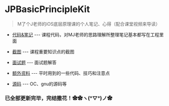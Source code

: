 # JPBasicPrincipleKit

> M了个J老师的iOS底层原理课的个人笔记、心得（配合课堂视频来导读）

- [代码&笔记](https://github.com/Rogue24/JPBasicPrincipleKit/tree/master/%E4%BB%A3%E7%A0%81%26%E7%AC%94%E8%AE%B0) --- 课程代码，对MJ老师的思路理解所整理笔记基本都写在工程里面
    
- [截图](https://github.com/Rogue24/JPBasicPrincipleKit/tree/master/%E6%88%AA%E5%9B%BE) --- 课程重要知识点的截图
    
- [面试题](https://github.com/Rogue24/JPBasicPrincipleKit/tree/master/%E9%9D%A2%E8%AF%95%E9%A2%98) --- 面试题解答
    
- [额外资料](https://github.com/Rogue24/JPBasicPrincipleKit/tree/master/%E9%A2%9D%E5%A4%96%E8%B5%84%E6%96%99) --- 平时用到的一些代码、技巧和注意点

- [源码](https://github.com/Rogue24/JPBasicPrincipleKit/tree/master/%E6%BA%90%E7%A0%81) --- OC、gnu的源码等

### 已全部更新完毕，完结撒花！✿✿ヽ(°▽°)ノ✿
